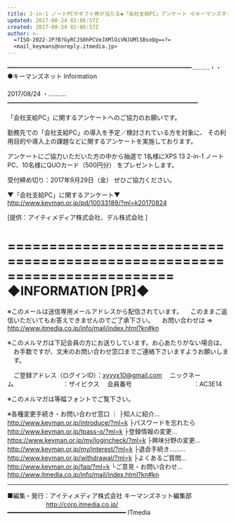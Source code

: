 ```yaml
---
title: 2-in-1 ノートPCやギフト券が当たる◆「会社支給PC」アンケート ≪キーマンズネット Info≫
updated: 2017-08-24 02:06:57Z
created: 2017-08-24 02:06:57Z
author: >-
  =?ISO-2022-JP?B?GyRCJS0hPCVeJXMlOiVNJUMlSBsoQg==?=
  <mail_keymans@noreply.itmedia.jp>
---
```


━━━━━━━━━━━━━━━━━━━━━━━━━━━━━━……‥‥・・
●キーマンズネット Information
　　　　　　　　　　　　　　　　　　　　　　　　　　　　　　　2017/08/24
・‥‥……━━━━━━━━━━━━━━━━━━━━━━━━━━━━━━━

「会社支給PC」に関するアンケートへのご協力のお願いです。

勤務先での「会社支給PC」の導入を予定／検討されている方を対象に、
その利用目的や導入上の課題などに関するアンケートを実施しております。

アンケートにご協力いただいた方の中から抽選で
1名様にXPS 13 2-in-1 ノートPC、10名様にQUOカード（500円分）
をプレゼントします。

受付締め切り：2017年9月29日（金）
ぜひご協力ください。

▼「会社支給PC」に関するアンケート▼
 http://www.keyman.or.jp/pd/10033189/?ml=k20170824

[提供：アイティメディア株式会社、デル株式会社 ]

========================================================================
◆INFORMATION [PR]◆
========================================================================
※このメールは送信専用メールアドレスから配信されています。
　このままご返信いただいてもお答えできませんのでご了承下さい。
　お問い合わせは ⇒ http://www.itmedia.co.jp/info/mail/index.html?kn#kn

※このメルマガは下記会員の方にお送りしています。お心あたりがない場合は、
　お手数ですが、文末のお問い合わせ窓口までご連絡下さいますようお願いしま
　す。

　ご登録アドレス（ログインID）：[xyvyx10@gmail.com](mailto:xyvyx10@gmail.com)
　ニックネーム　　　　　　　　：ザイビクス
　会員番号　　　　　　　　　　：AC3E14

※このメルマガは等幅フォントでご覧下さい。

※各種変更手続き・お問い合わせ窓口
｜
├知人に紹介… http://www.keyman.or.jp/introduce/?ml=k
├パスワードを忘れたら http://www.keyman.or.jp/tpass-q/?ml=k
├登録情報の変更… https://www.keyman.or.jp/my/logincheck/?ml=k
├興味分野の変更… http://www.keyman.or.jp/my/interest/?ml=k
├退会手続き……… http://www.keyman.or.jp/withdrawal/?ml=k
├よくあるご質問… http://www.keyman.or.jp/faq/?ml=k
└ご意見・お問い合わせ… http://www.itmedia.co.jp/info/mail/index.html?kn#kn

------------------------------------------------------------------------
■編集・発行：アイティメディア株式会社 キーマンズネット編集部
　　　　　　 http://corp.itmedia.co.jp/
━━━━━━━━━━━━━━━━━━━━━━━━━━━━━━━━ ITmedia